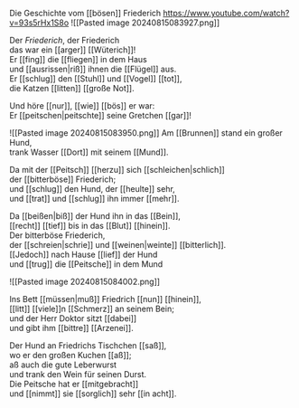  Die Geschichte vom [[bösen]] Friederich
https://www.youtube.com/watch?v=93s5rHx1S8o
![[Pasted image 20240815083927.png]]

Der _Friederich_, der Friederich  
das war ein [[arger]] [[Wüterich]]!  
Er [[fing]] die [[fliegen]] in dem Haus  
und [[ausrissen|riß]] ihnen die [[Flügel]] aus.  
Er [[schlug]] den [[Stuhl]] und [[Vogel]] [[tot]],  
die Katzen [[litten]] [[große Not]].  

Und höre [[nur]], [[wie]] [[bös]] er war:  
Er [[peitschen|peitschte]] seine Gretchen [[gar]]!

![[Pasted image 20240815083950.png]]
Am [[Brunnen]] stand ein großer Hund,  
trank Wasser [[Dort]] mit seinem [[Mund]].  


Da mit der [[Peitsch]] [[herzu]] sich [[schleichen|schlich]]  
der [[bitterböse]] Friederich;  
und [[schlug]] den Hund, der [[heulte]] sehr,  
und [[trat]] und [[schlug]] ihn immer [[mehr]].  


Da [[beißen|biß]] der Hund ihn in das [[Bein]],  
[[recht]] [[tief]] bis in das [[Blut]] [[hinein]].  
Der bitterböse Friederich,  
der [[schreien|schrie]] und [[weinen|weinte]] [[bitterlich]].  
[[Jedoch]] nach Hause [[lief]] der Hund  
und [[trug]] die [[Peitsche]] in dem Mund


![[Pasted image 20240815084002.png]]

Ins Bett [[müssen|muß]] Friedrich [[nun]] [[hinein]],  
[[litt]] [[viele]]n [[Schmerz]] an seinem Bein;  
und der Herr Doktor sitzt [[dabei]]  
und gibt ihm [[bittre]] [[Arzenei]].


Der Hund an Friedrichs Tischchen [[saß]],  
wo er den großen Kuchen [[aß]];  
aß auch die gute Leberwurst  
und trank den Wein für seinen Durst.  
Die Peitsche hat er [[mitgebracht]]  
und [[nimmt]] sie [[sorglich]] sehr [[in acht]].
